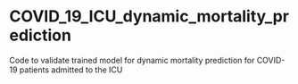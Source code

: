# COVID_19_ICU_dynamic_mortality_prediction
Code to validate trained model for dynamic mortality prediction for COVID-19 patients admitted to the ICU

